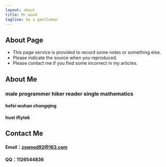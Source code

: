 ```yaml
---
layout: about
title: Mr.wood
tagline: be a gentleman
---
```

<div class="page-header">
<h2>About Page</h2>
</div>

<ul class="lead">
<li>This page service is provided to record some notes or something else. </li>
<li>Please indicate the source when you reproduced.</li>
<li>Please contact me if you find some incorrect in my articles.</li>
</ul>


<div class="page-header">
<h2>About Me</h2>
</div>

<h3>
<span class="label label-default">male</span>
<span class="label label-primary">programmer</span>
<span class="label label-success">hiker</span>
<span class="label label-success">reader</span>
<span class="label label-warning">single</span>
<span class="label label-info">mathematics</span>
</h3>
<h4>
<span class="label label-success">hefei</span>
<span class="label label-primary">wuhan</span>
<span class="label label-default">chongqing</span>
</h4>
<h4>
<span class="label label-default">hust</span>
<span class="label label-info">iflytek</span>
</h4>


<div class="page-header">
<h2>Contact Me</h2>
</div>

#### Email：<zswood92@163.com>

#### QQ：1126544836